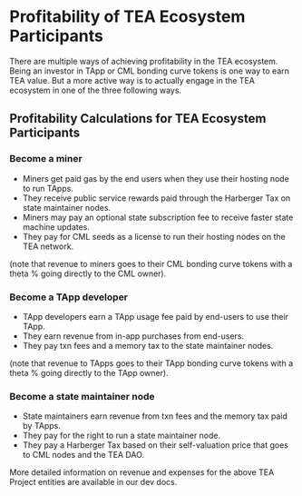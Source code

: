 # Profitability of TEA Ecosystem Participants

There are multiple ways of achieving profitability in the TEA ecosystem. Being an investor in TApp or CML bonding curve tokens is one way to earn TEA value. But a more active way is to actually engage in the TEA ecosystem in one of the three following ways.

## Profitability Calculations for TEA Ecosystem Participants

### Become a miner

- Miners get paid gas by the end users when they use their hosting node to run TApps.
- They receive public service rewards paid through the Harberger Tax on state maintainer nodes.
- Miners may pay an optional state subscription fee to receive faster state machine updates.
- They pay for CML seeds as a license to run their hosting nodes on the TEA network.

(note that revenue to miners goes to their CML bonding curve tokens with a theta % going directly to the CML owner).

### Become a TApp developer

- TApp developers earn a TApp usage fee paid by end-users to use their TApp.
- They earn revenue from in-app purchases from end-users.
- They pay txn fees and a memory tax to the state maintainer nodes.

(note that revenue to TApps goes to their TApp bonding curve tokens with a theta % going directly to the TApp owner).

### Become a state maintainer node

- State maintainers earn revenue from txn fees and the memory tax paid by TApps.
- They pay for the right to run a state maintainer node.
- They pay a Harberger Tax based on their self-valuation price that goes to CML nodes and the TEA DAO.

More detailed information on revenue and expenses for the above TEA Project entities are available in our dev docs.